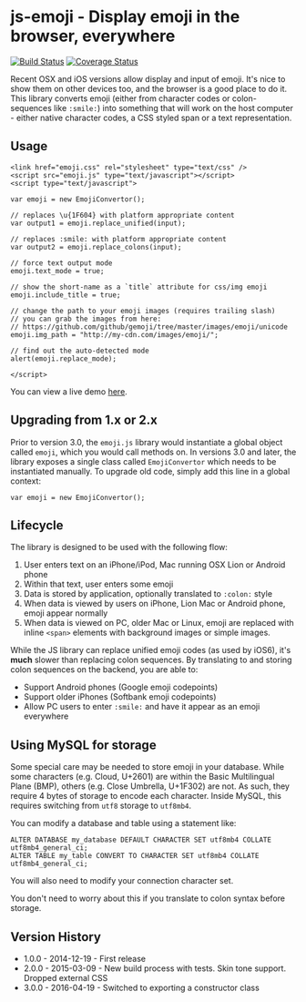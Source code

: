 # js-emoji - Display emoji in the browser, everywhere

[![Build Status](https://travis-ci.org/iamcal/js-emoji.svg)](https://travis-ci.org/iamcal/js-emoji)
[![Coverage Status](https://coveralls.io/repos/iamcal/js-emoji/badge.svg)](https://coveralls.io/r/iamcal/js-emoji)

Recent OSX and iOS versions allow display and input of emoji. It's nice to show them on 
other devices too, and the browser is a good place to do it. This library converts emoji
(either from character codes or colon-sequences like `:smile:`) into something that will
work on the host computer - either native character codes, a CSS styled span or a text
representation.


## Usage

    <link href="emoji.css" rel="stylesheet" type="text/css" />
    <script src="emoji.js" type="text/javascript"></script>
    <script type="text/javascript">

    var emoji = new EmojiConvertor();

    // replaces \u{1F604} with platform appropriate content
    var output1 = emoji.replace_unified(input);

    // replaces :smile: with platform appropriate content
    var output2 = emoji.replace_colons(input);

    // force text output mode
    emoji.text_mode = true;

    // show the short-name as a `title` attribute for css/img emoji
    emoji.include_title = true;

    // change the path to your emoji images (requires trailing slash)
    // you can grab the images from here:
    // https://github.com/github/gemoji/tree/master/images/emoji/unicode
    emoji.img_path = "http://my-cdn.com/images/emoji/";

    // find out the auto-detected mode
    alert(emoji.replace_mode);

    </script>

You can view a live demo <a href="http://unicodey.com/js-emoji/demo/demo.htm">here</a>.


## Upgrading from 1.x or 2.x

Prior to version 3.0, the `emoji.js` library would instantiate a global object called `emoji`, which you would call methods on.
In versions 3.0 and later, the library exposes a single class called `EmojiConvertor` which needs to be instantiated manually.
To upgrade old code, simply add this line in a global context:

    var emoji = new EmojiConvertor();


## Lifecycle

The library is designed to be used with the following flow:

1.  User enters text on an iPhone/iPod, Mac running OSX Lion or Android phone
2.  Within that text, user enters some emoji
3.  Data is stored by application, optionally translated to `:colon:` style
4.  When data is viewed by users on iPhone, Lion Mac or Android phone, emoji appear normally
5.  When data is viewed on PC, older Mac or Linux, emoji are replaced with inline `<span>` elements with background images or simple images.

While the JS library can replace unified emoji codes (as used by iOS6), it's **much** slower than
replacing colon sequences. By translating to and storing colon sequences on the backend, you are able to:

* Support Android phones (Google emoji codepoints)
* Support older iPhones (Softbank emoji codepoints)
* Allow PC users to enter `:smile:` and have it appear as an emoji everywhere


## Using MySQL for storage

Some special care may be needed to store emoji in your database. While some characters (e.g. Cloud, U+2601) are
within the Basic Multilingual Plane (BMP), others (e.g. Close Umbrella, U+1F302) are not. As such, 
they require 4 bytes of storage to encode each character. Inside MySQL, this requires switching from `utf8` 
storage to `utf8mb4`.

You can modify a database and table using a statement like:

    ALTER DATABASE my_database DEFAULT CHARACTER SET utf8mb4 COLLATE utf8mb4_general_ci;
    ALTER TABLE my_table CONVERT TO CHARACTER SET utf8mb4 COLLATE utf8mb4_general_ci;

You will also need to modify your connection character set.

You don't need to worry about this if you translate to colon syntax before storage.


## Version History

* 1.0.0 - 2014-12-19 - First release
* 2.0.0 - 2015-03-09 - New build process with tests. Skin tone support. Dropped external CSS
* 3.0.0 - 2016-04-19 - Switched to exporting a constructor class
